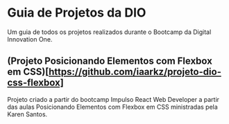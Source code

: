 # Guia de Projetos da DIO

Um guia de todos os projetos realizados durante o Bootcamp da Digital Innovation One.

## (Projeto Posicionando Elementos com Flexbox em CSS)[https://github.com/iaarkz/projeto-dio-css-flexbox]
Projeto criado a partir do bootcamp Impulso React Web Developer a partir das aulas Posicionando Elementos com Flexbox em CSS ministradas pela Karen Santos.
